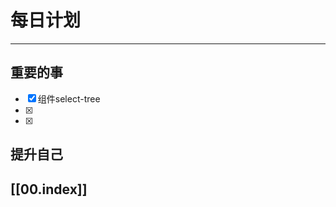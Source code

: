 
# 每日计划
---
## 重要的事

- [x]  组件select-tree
- [x]  
- [x]  



## 提升自己

  



## [[00.index]]










